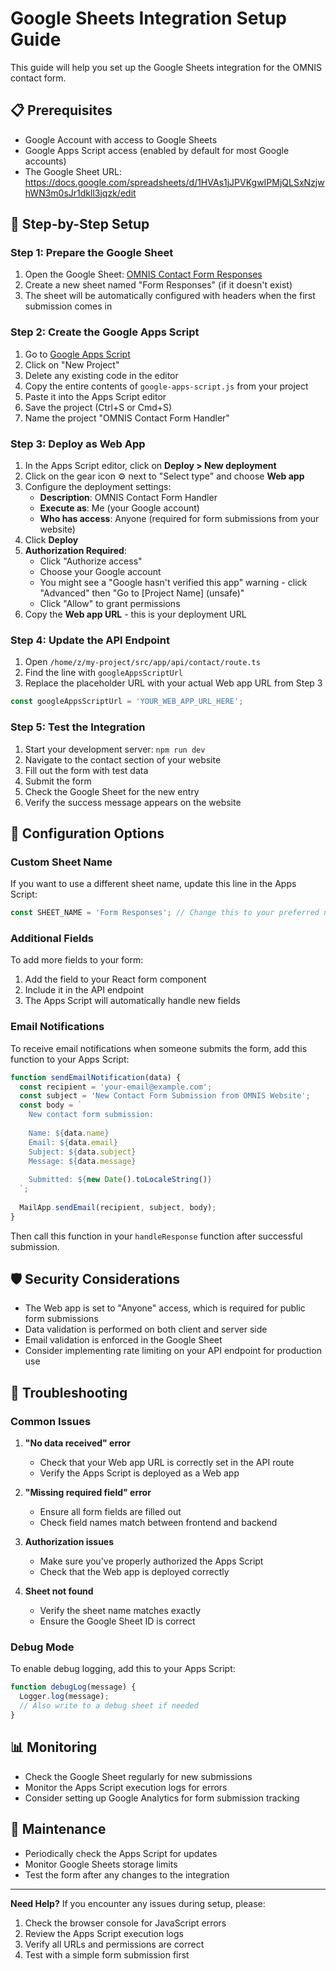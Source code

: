 # Google Sheets Integration Setup Guide

This guide will help you set up the Google Sheets integration for the OMNIS contact form.

## 📋 Prerequisites

- Google Account with access to Google Sheets
- Google Apps Script access (enabled by default for most Google accounts)
- The Google Sheet URL: https://docs.google.com/spreadsheets/d/1HVAs1jJPVKgwIPMjQLSxNzjwhWN3m0sJr1dkll3jqzk/edit

## 🚀 Step-by-Step Setup

### Step 1: Prepare the Google Sheet

1. Open the Google Sheet: [OMNIS Contact Form Responses](https://docs.google.com/spreadsheets/d/1HVAs1jJPVKgwIPMjQLSxNzjwhWN3m0sJr1dkll3jqzk/edit)
2. Create a new sheet named "Form Responses" (if it doesn't exist)
3. The sheet will be automatically configured with headers when the first submission comes in

### Step 2: Create the Google Apps Script

1. Go to [Google Apps Script](https://script.google.com)
2. Click on "New Project"
3. Delete any existing code in the editor
4. Copy the entire contents of `google-apps-script.js` from your project
5. Paste it into the Apps Script editor
6. Save the project (Ctrl+S or Cmd+S)
7. Name the project "OMNIS Contact Form Handler"

### Step 3: Deploy as Web App

1. In the Apps Script editor, click on **Deploy > New deployment**
2. Click on the gear icon ⚙️ next to "Select type" and choose **Web app**
3. Configure the deployment settings:
   - **Description**: OMNIS Contact Form Handler
   - **Execute as**: Me (your Google account)
   - **Who has access**: Anyone (required for form submissions from your website)
4. Click **Deploy**
5. **Authorization Required**:
   - Click "Authorize access"
   - Choose your Google account
   - You might see a "Google hasn't verified this app" warning - click "Advanced" then "Go to [Project Name] (unsafe)"
   - Click "Allow" to grant permissions
6. Copy the **Web app URL** - this is your deployment URL

### Step 4: Update the API Endpoint

1. Open `/home/z/my-project/src/app/api/contact/route.ts`
2. Find the line with `googleAppsScriptUrl`
3. Replace the placeholder URL with your actual Web app URL from Step 3

```typescript
const googleAppsScriptUrl = 'YOUR_WEB_APP_URL_HERE';
```

### Step 5: Test the Integration

1. Start your development server: `npm run dev`
2. Navigate to the contact section of your website
3. Fill out the form with test data
4. Submit the form
5. Check the Google Sheet for the new entry
6. Verify the success message appears on the website

## 🔧 Configuration Options

### Custom Sheet Name
If you want to use a different sheet name, update this line in the Apps Script:
```javascript
const SHEET_NAME = 'Form Responses'; // Change this to your preferred name
```

### Additional Fields
To add more fields to your form:
1. Add the field to your React form component
2. Include it in the API endpoint
3. The Apps Script will automatically handle new fields

### Email Notifications
To receive email notifications when someone submits the form, add this function to your Apps Script:

```javascript
function sendEmailNotification(data) {
  const recipient = 'your-email@example.com';
  const subject = 'New Contact Form Submission from OMNIS Website';
  const body = `
    New contact form submission:
    
    Name: ${data.name}
    Email: ${data.email}
    Subject: ${data.subject}
    Message: ${data.message}
    
    Submitted: ${new Date().toLocaleString()}
  `;
  
  MailApp.sendEmail(recipient, subject, body);
}
```

Then call this function in your `handleResponse` function after successful submission.

## 🛡️ Security Considerations

- The Web app is set to "Anyone" access, which is required for public form submissions
- Data validation is performed on both client and server side
- Email validation is enforced in the Google Sheet
- Consider implementing rate limiting on your API endpoint for production use

## 🐛 Troubleshooting

### Common Issues

1. **"No data received" error**
   - Check that your Web app URL is correctly set in the API route
   - Verify the Apps Script is deployed as a Web app

2. **"Missing required field" error**
   - Ensure all form fields are filled out
   - Check field names match between frontend and backend

3. **Authorization issues**
   - Make sure you've properly authorized the Apps Script
   - Check that the Web app is deployed correctly

4. **Sheet not found**
   - Verify the sheet name matches exactly
   - Ensure the Google Sheet ID is correct

### Debug Mode

To enable debug logging, add this to your Apps Script:
```javascript
function debugLog(message) {
  Logger.log(message);
  // Also write to a debug sheet if needed
}
```

## 📊 Monitoring

- Check the Google Sheet regularly for new submissions
- Monitor the Apps Script execution logs for errors
- Consider setting up Google Analytics for form submission tracking

## 🔄 Maintenance

- Periodically check the Apps Script for updates
- Monitor Google Sheets storage limits
- Test the form after any changes to the integration

---

**Need Help?**
If you encounter any issues during setup, please:
1. Check the browser console for JavaScript errors
2. Review the Apps Script execution logs
3. Verify all URLs and permissions are correct
4. Test with a simple form submission first